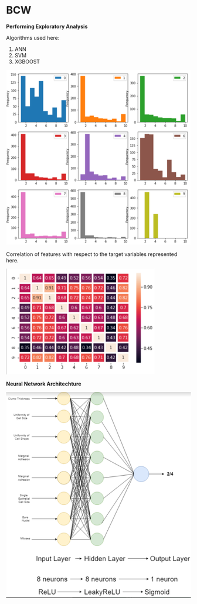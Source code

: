 # BCW
**Performing Exploratory Analysis**

Algorithms used here:
1. ANN
2. SVM
3. XGBOOST


![Data Distribution](https://github.com/Agrover112/BCW/blob/master/Images/Data%20Distributions.png)






Correlation of features with respect to the target variables represented here.

![Matrix](https://github.com/Agrover112/BCW/blob/master/Images/PearsonsCorrelationMatrix.png)

**Neural Network Architechture**

![NeuralNetworkDiagram](https://github.com/Agrover112/BCW/blob/master/Images/NND.png)
